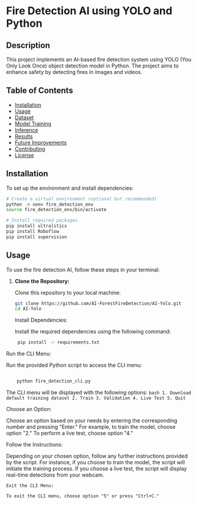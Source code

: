 # Fire Detection AI using YOLO and Python

## Description

This project implements an AI-based fire detection system using YOLO (You Only Look Once) object detection model in Python. The project aims to enhance safety by detecting fires in images and videos.

## Table of Contents

- [Installation](#installation)
- [Usage](#usage)
- [Dataset](#dataset)
- [Model Training](#model-training)
- [Inference](#inference)
- [Results](#results)
- [Future Improvements](#future-improvements)
- [Contributing](#contributing)
- [License](#license)

## Installation

To set up the environment and install dependencies:

```bash
# Create a virtual environment (optional but recommended)
python -m venv fire_detection_env
source fire_detection_env/bin/activate

# Install required packages
pip install ultralitics
pip install Roboflow
pip install supervision
```

## Usage

To use the fire detection AI, follow these steps in your terminal:

1. **Clone the Repository:**

   Clone this repository to your local machine:

   ```bash
   git clone https://github.com/AI-ForestFireDetection/AI-Yolo.git
   cd AI-Yolo
   ```
    Install Dependencies:

    Install the required dependencies using the following command:
   ```bash
    pip install -r requirements.txt
    ```
Run the CLI Menu:

Run the provided Python script to access the CLI menu:

```bash

    python fire_detection_cli.py
```
The CLI menu will be displayed with the following options:
        ```bash
        1. Download default training dataset
        2. Train
        3. Validation
        4. Live Test
        5. Quit
        ```
        

Choose an Option:

Choose an option based on your needs by entering the corresponding number and pressing "Enter." For example, to train the model, choose option "2." To perform a live test, choose option "4."

Follow the Instructions:

Depending on your chosen option, follow any further instructions provided by the script. For instance, if you choose to train the model, the script will initiate the training process. If you choose a live test, the script will display real-time detections from your webcam.

    Exit the CLI Menu:

    To exit the CLI menu, choose option "5" or press "Ctrl+C."

